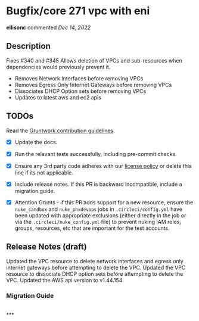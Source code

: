 # Bugfix/core 271 vpc with eni

**ellisonc** commented *Dec 14, 2022*

## Description

Fixes #340 and #345 Allows deletion of VPCs and sub-resources when dependencies would previously prevent it.

- Removes Network Interfaces before removing VPCs
- Removes Egress Only Internet Gateways before removing VPCs
- Dissociates DHCP Option sets before removing VPCs
- Updates to latest aws and ec2 apis

## TODOs

Read the [Gruntwork contribution guidelines](https://gruntwork.notion.site/Gruntwork-Coding-Methodology-02fdcd6e4b004e818553684760bf691e).

- [x] Update the docs.
- [x] Run the relevant tests successfully, including pre-commit checks.
- [x] Ensure any 3rd party code adheres with our [license policy](https://www.notion.so/gruntwork/Gruntwork-licenses-and-open-source-usage-policy-f7dece1f780341c7b69c1763f22b1378) or delete this line if its not applicable.
- [x] Include release notes. If this PR is backward incompatible, include a migration guide.
- [x] Attention Grunts - if this PR adds support for a new resource, ensure the `nuke_sandbox` and `nuke_phxdevops` jobs in `.circleci/config.yml` have been updated with appropriate exclusions (either directly in the job or via the `.circleci/nuke_config.yml` file) to prevent nuking IAM roles, groups, resources, etc that are important for the test accounts.


## Release Notes (draft)

Updated the VPC resource to delete network interfaces and egress only internet gateways before attempting to delete the VPC.
Updated the VPC resource to dissociate DHCP option sets before attempting to delete the VPC.
Updated the AWS api version to v1.44.154

### Migration Guide

<!-- Important: If you made any backward incompatible changes, then you must write a migration guide! -->


<br />
***


